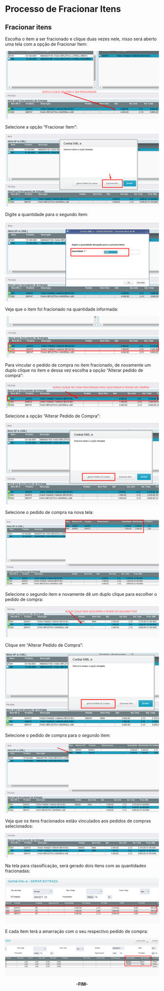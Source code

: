 # Processo de Fracionar Itens

## Fracionar itens

Escolha o item a ser fracionado e clique duas vezes nele, nisso será aberto uma tela com a opção de Fracionar Item: 

![Figura 1: Início do processo para fracionamento de itens](../../assets/fracionar-itens/01-ini-fracionar-item.png "Escolher o Produto a ser fracionado")

Selecione a opção “Fracionar Item”: 

![Figura 2: Tela com opção para fracionar item](../../assets/fracionar-itens/02-opc-fracionar-item.png "Seleção de 'Fracionar Item'")

Digite a quantidade para o segundo item: 

![Figura 3: Tela para receber a quantidade fracionada](../../assets/fracionar-itens/03-qtd-2nd-item.png "Tela para receber a quantidade fracionada")

Veja que o item foi fracionado na quantidade informada: 

![Figura 4: Exibição do item fracionado](../../assets/fracionar-itens/04-item-frac.png "Exibição do item fracionado")

Para vincular o pedido de compra no item fracionado, de novamente um duplo clique no item e dessa vez escolha a opção “Alterar pedido de compra”:

![Figura 5: Item para alterar o PC](../../assets/fracionar-itens/05-vinc-pc-item-frac.png "Item para alterar o PC")

Selecione a opção “Alterar Pedido de Compra”: 

![Figura 6: Alterar Pedido de Compra](../../assets/fracionar-itens/06-alt-pc.png "Alterar Pedido de Compra")

Selecione o pedido de compra na nova tela:

![Figura 7: Selecionando PC](../../assets/fracionar-itens/07-pc-nova-tela.png "Selecionando PC")

Selecione o segundo item e novamente dê um duplo clique para escolher o pedido de compra: 

![Figura 8: Associar segundo item a PC](../../assets/fracionar-itens/08-pc-pra-2nd-item.png "Associar segundo item a PC")
 
   Clique em “Alterar Pedido de Compra”:

![Figura 9: Alterar Pedido de Compra do segundo item](../../assets/fracionar-itens/09-alt-pc.png "Alterar Pedido de Compra do segundo item")

Selecione o pedido de compra para o segundo item:

![Figura 10: Selecionando PC do segundo item](../../assets/fracionar-itens/10-pc-pra-2nd-item.png "Selecionando PC do segundo item")

Veja que os itens fracionados estão vinculados aos pedidos de compras selecionados: 

![Figura 11: Itens associados à PC](../../assets/fracionar-itens/11-item-fracionado-com-pc-vinc.png "Itens associados à PC")

Na tela para classificação, será gerado dois itens com as quantidades fracionadas: 

![Figura 12: Classificação com item fracionado](../../assets/fracionar-itens/12-2-itens-com-qtd-fracionada.png "Classificação com item fracionado")

E cada item terá a amarração com o seu respectivo pedido de compra: 

![Figura 13: Classificação com amarração de Item x PC](../../assets/fracionar-itens/dem_amarracao_itempc.png "Classificação com amarração de Item x PC")

<div style="text-align: center; font-weight: bold;">-FIM-</div>